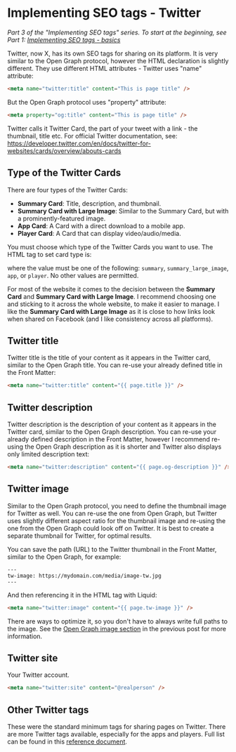 # Implementing SEO tags - Twitter

_Part 3 of the "Implementing SEO tags" series. To start at the beginning, see Part 1: [Implementing SEO tags - basics](https://github.com/mareklexuan/jekyll-tips-tricks/blob/main/source/2-tips-and-tricks/implementing-SEO-tags-basics.md)_

Twitter, now X, has its own SEO tags for sharing on its platform. It is very similar to the Open Graph protocol, however the HTML declaration is slightly different. They use different HTML attributes - Twitter uses "name" attribute:

```html
<meta name="twitter:title" content="This is page title" />
```

But the Open Graph protocol uses "property" attribute:

```html
<meta property="og:title" content="This is page title" />
```

Twitter calls it Twitter Card, the part of your tweet with a link - the thumbnail, title etc. For official Twitter documentation, see: <https://developer.twitter.com/en/docs/twitter-for-websites/cards/overview/abouts-cards>

## Type of the Twitter Cards

There are four types of the Twitter Cards:

- **Summary Card**: Title, description, and thumbnail.
- **Summary Card with Large Image**: Similar to the Summary Card, but with a prominently-featured image.
- **App Card**: A Card with a direct download to a mobile app.
- **Player Card**: A Card that can display video/audio/media.

You must choose which type of the Twitter Cards you want to use. The HTML tag to set card type is:

  <meta name="twitter:card" content="value" />

where the value must be one of the following: `summary`, `summary_large_image`, `app`, or `player`. No other values are permitted.

For most of the website it comes to the decision between the **Summary Card** and **Summary Card with Large Image**. I recommend choosing one and sticking to it across the whole website, to make it easier to manage. I like the **Summary Card with Large Image** as it is close to how links look when shared on Facebook (and I like consistency across all platforms).

## Twitter title

Twitter title is the title of your content as it appears in the Twitter card, similar to the Open Graph title. You can re-use your already defined title in the Front Matter:

```html
<meta name="twitter:title" content="{{ page.title }}" />
```

## Twitter description

Twitter description is the description of your content as it appears in the Twitter card, similar to the Open Graph description. You can re-use your already defined description in the Front Matter, however I recommend re-using the Open Graph description as it is shorter and Twitter also displays only limited description text:

```html
<meta name="twitter:description" content="{{ page.og-description }}" />
```

## Twitter image

Similar to the Open Graph protocol, you need to define the thumbnail image for Twitter as well. You can re-use the one from Open Graph, but Twitter uses slightly different aspect ratio for the thumbnail image and re-using the one from the Open Graph could look off on Twitter. It is best to create a separate thumbnail for Twitter, for optimal results.

You can save the path (URL) to the Twitter thumbnail in the Front Matter, similar to the Open Graph, for example:

```front matter
---
tw-image: https://mydomain.com/media/image-tw.jpg
---
```

And then referencing it in the HTML tag with Liquid:

```html
<meta name="twitter:image" content="{{ page.tw-image }}" />
```

There are ways to optimize it, so you don't have to always write full paths to the image. See the [Open Graph image section][1] in the previous post for more information.

[1]: https://github.com/mareklexuan/jekyll-tips-tricks/blob/main/source/2-tips-and-tricks/implementing-SEO-tags-open-graph.md#open-graph-image

## Twitter site

Your Twitter account.

```html
<meta name="twitter:site" content="@realperson" />
```

## Other Twitter tags

These were the standard minimum tags for sharing pages on Twitter. There are more Twitter tags available, especially for the apps and players. Full list can be found in this [reference document](https://developer.twitter.com/en/docs/twitter-for-websites/cards/overview/markup).
